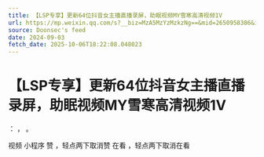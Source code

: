 ```yaml
---
title: 【LSP专享】更新64位抖音女主播直播录屏，助眠视频MY雪寒高清视频1V
url: https://mp.weixin.qq.com/s?__biz=MzA5MzYzMzkzNg==&mid=2650958386&idx=3&sn=4aa4d94b4f5901a1272988eed98b5959
source: Doonsec's feed
date: 2024-09-03
fetch_date: 2025-10-06T18:22:08.048023
---
```


# 【LSP专享】更新64位抖音女主播直播录屏，助眠视频MY雪寒高清视频1V

：
，
。

视频
小程序
赞
，轻点两下取消赞
在看
，轻点两下取消在看